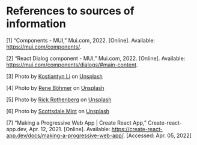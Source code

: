 # References to sources of information

[1] “Components - MUI,” Mui.com, 2022. [Online]. Available: <https://mui.com/components/>.

[2] “React Dialog component - MUI,” Mui.com, 2022. [Online]. Available: <https://mui.com/components/dialogs/#main-content>.

[3] Photo by <a href="https://unsplash.com/@leekos?utm_source=unsplash&utm_medium=referral&utm_content=creditCopyText">Kostiantyn Li</a> on <a href="https://unsplash.com/s/photos/404?utm_source=unsplash&utm_medium=referral&utm_content=creditCopyText">Unsplash</a>

[4] Photo by <a href="https://unsplash.com/@qrenep?utm_source=unsplash&utm_medium=referral&utm_content=creditCopyText">Rene Böhmer</a> on <a href="https://unsplash.com/?utm_source=unsplash&utm_medium=referral&utm_content=creditCopyText">Unsplash</a>

[5] Photo by <a href="https://unsplash.com/@rick_rothenberg?utm_source=unsplash&utm_medium=referral&utm_content=creditCopyText">Rick Rothenberg</a> on <a href="https://unsplash.com/?utm_source=unsplash&utm_medium=referral&utm_content=creditCopyText">Unsplash</a>

[6] Photo by <a href="https://unsplash.com/@scottsdalemint?utm_source=unsplash&utm_medium=referral&utm_content=creditCopyText">Scottsdale Mint</a> on <a href="https://unsplash.com/?utm_source=unsplash&utm_medium=referral&utm_content=creditCopyText">Unsplash</a>

[7] “Making a Progressive Web App | Create React App,” Create-react-app.dev, Apr. 12, 2021. [Online]. Available: <https://create-react-app.dev/docs/making-a-progressive-web-app/>. [Accessed: Apr. 05, 2022]
‌
